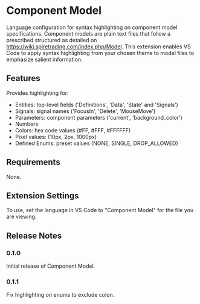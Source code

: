 # Component Model

Language configuration for syntax highlighting on component model specifications.
Component models are plain text files that follow a prescribed structured as
detailed on https://wiki.spiretrading.com/index.php/Model. This extension enables
VS Code to apply syntax highlighting from your chosen theme to model files to
emphasize salient information.

## Features

Provides highlighting for:

- Entities: top-level fields ('Definitions', 'Data', 'State' and 'Signals')
- Signals: signal names ('FocusIn', 'Delete', 'MouseMove')
- Parameters: component parameters ('current', 'background_color')
- Numbers
- Colors: hex code values (#FF, #FFF, #FFFFFF)
- Pixel values: (10px, 2px, 1000px)
- Defined Enums: preset values (NONE, SINGLE, DROP_ALLOWED)

## Requirements

None.

## Extension Settings

To use, set the language in VS Code to "Component Model" for the file you are
viewing.

## Release Notes

### 0.1.0

Initial release of Component Model.

### 0.1.1

Fix highlighting on enums to exclude colon.
